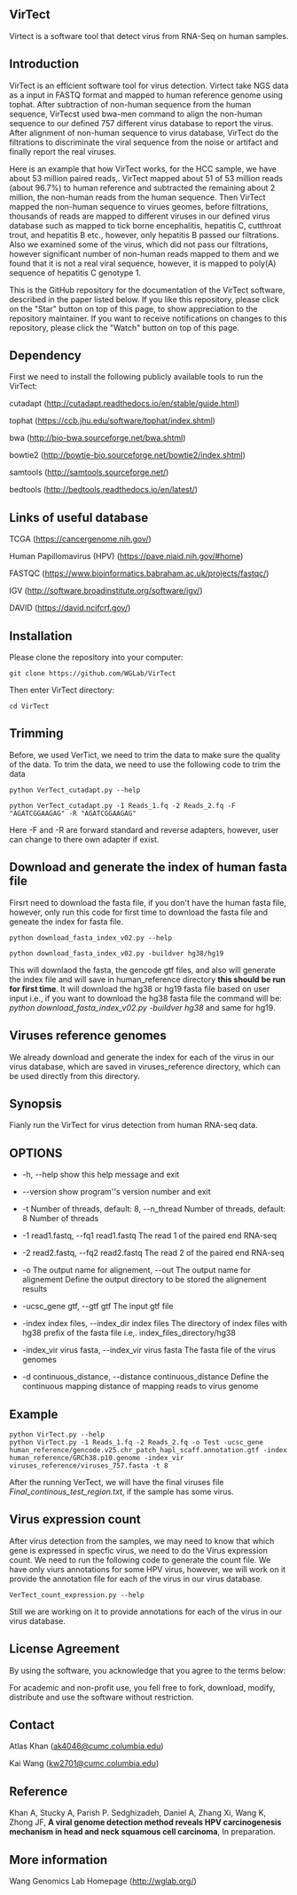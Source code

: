 ## VirTect


Virtect is a software tool that detect virus from RNA-Seq on human samples.


## Introduction

VirTect is an efficient software tool for virus detection. Virtect take NGS data as a input in FASTQ format and mapped to human reference genome using tophat. After subtraction of non-human sequence from the human sequence, VirTecst used bwa-men command to align the non-human sequence to our defined 757 different virus database to report the virus. After alignment of non-human sequence to virus database, VirTect do the filtrations to discriminate the viral sequence from the noise or artifact and finally report the real viruses. 

Here is an example that how VirTect works, for the HCC sample, we have about 53 million paired reads,. VirTect mapped about 51 of 53 million reads (about 96.7%) to human reference and subtracted the remaining about 2 million, the non-human reads from the human sequence. Then VirTect mapped the non-human sequence to virues geomes, before filtrations, thousands of reads are mapped to different viruses in our defined virus database such as mapped to tick borne encephalitis, hepatitis C, cutthroat trout, and hepatitis B etc., however, only hepatitis B passed our filtrations. Also we examined some of the virus, which did not pass our filtrations, however significant number of non-human reads mapped to them and we found that it is not a real viral sequence, however, it is mapped to poly(A) sequence of hepatitis C genotype 1.


This is the GitHub repository for the documentation of the VirTect software, described in the paper listed below. If you like this repository, please click on the "Star" button on top of this page, to show appreciation to the repository maintainer. If you want to receive notifications on changes to this repository, please click the "Watch" button on top of this page.

## Dependency

First we need to install the following publicly available tools to run the VirTect:

cutadapt (http://cutadapt.readthedocs.io/en/stable/guide.html)

tophat (https://ccb.jhu.edu/software/tophat/index.shtml)

bwa (http://bio-bwa.sourceforge.net/bwa.shtml)

bowtie2 (http://bowtie-bio.sourceforge.net/bowtie2/index.shtml)

samtools (http://samtools.sourceforge.net/)

bedtools (http://bedtools.readthedocs.io/en/latest/)

## Links of useful database

TCGA (https://cancergenome.nih.gov/)

Human Papillomavirus (HPV) (https://pave.niaid.nih.gov/#home)

FASTQC (https://www.bioinformatics.babraham.ac.uk/projects/fastqc/)

IGV (http://software.broadinstitute.org/software/igv/)

DAVID (https://david.ncifcrf.gov/)


## Installation

Please clone the repository into your computer:

    git clone https://github.com/WGLab/VirTect

Then enter VirTect directory:

    cd VirTect
    
## Trimming

Before, we used VerTict, we need to trim the data to make sure the quality of the data. To trim the data, we need to use the following code to trim the data

    python VerTect_cutadapt.py --help
    
    python VerTect_cutadapt.py -1 Reads_1.fq -2 Reads_2.fq -F "AGATCGGAAGAG" -R "AGATCGGAAGAG"


Here -F and -R are forward standard and reverse adapters, however, user can change to there own adapter if exist.

## Download and generate the index of human fasta file

Firsrt need to download the fasta file, if you don't have the human fasta file, however, only run this code for first time to download the fasta file and geneate the index for fasta file.

    python download_fasta_index_v02.py --help
    
    python download_fasta_index_v02.py -buildver hg38/hg19  
    
This will downlaod the fasta, the gencode gtf files, and also will generate the index file and will save in human_reference directory **this should be run for first time**. It will download the hg38 or hg19 fasta file based on user input i.e., if you want to download the hg38 fasta file the command will be: *python download_fasta_index_v02.py -buildver hg38* and same for hg19.

## Viruses reference genomes

We already download and generate the index for each of the virus in our virus database, which are saved in viruses_reference directory, which can be used directly from this directory.  

## Synopsis

Fianly run the VirTect for virus detection from human RNA-seq data.

## OPTIONS
 
 * -h, --help            show this help message and exit
 * --version show program''s version number and exit
 
 * -t Number of threads, default: 8, --n_thread Number of threads, default: 8
                        Number of threads
 * -1 read1.fastq, --fq1 read1.fastq
                        The read 1 of the paired end RNA-seq
 * -2 read2.fastq, --fq2 read2.fastq
                        The read 2 of the paired end RNA-seq
 * -o The output name for alignement, --out The output name for alignement
                        Define the output directory to be stored the
                        alignement results
 * -ucsc_gene gtf, --gtf gtf
                        The input gtf file
 * -index index files, --index_dir index files
                        The directory of index files with hg38 prefix of the
                        fasta file i.e,. index_files_directory/hg38
 * -index_vir virus fasta, --index_vir virus fasta
                        The fasta file of the virus genomes
 * -d continuous_distance, --distance continuous_distance
                        Define the continuous mapping distance of mapping
                        reads to virus genome

## Example

    python VirTect.py --help
    python VirTect.py -1 Reads_1.fq -2 Reads_2.fq -o Test -ucsc_gene human_reference/gencode.v25.chr_patch_hapl_scaff.annotation.gtf -index human_reference/GRCh38.p10.genome -index_vir viruses_reference/viruses_757.fasta -t 8

After the running VerTect, we will have the final viruses file *Final_continous_test_region.txt*, if the sample has some virus. 

## Virus expression count

After virus detection from the samples, we may need to know that which gene is expressed in specfic virus, we need to do the Virus expression count. We need to run the following code to generate the count file. We have only viurs annotations for some HPV virus, however, we will work on it provide the annotation file for each of the virus in our virus database.

    VerTect_count_expression.py --help

Still we are working on it to provide annotations for each of the virus in our virus database.


## License Agreement

By using the software, you acknowledge that you agree to the terms below:

For academic and non-profit use, you fell free to fork, download, modify, distribute and use the software without restriction.
 
 ## Contact
Atlas Khan (ak4046@cumc.columbia.edu)

Kai Wang (kw2701@cumc.columbia.edu)

## Reference

Khan A, Stucky A, Parish P. Sedghizadeh, Daniel A, Zhang Xi, Wang K, Zhong JF, **A viral genome detection method reveals HPV carcinogenesis mechanism in head and neck squamous cell carcinoma**, In preparation. 


## More information
Wang Genomics Lab Homepage (http://wglab.org/)
